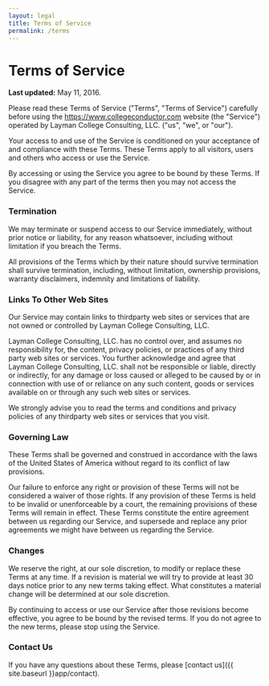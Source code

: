 ```yaml
---
layout: legal
title: Terms of Service
permalink: /terms
---
```

# Terms of Service

**Last updated:** May 11, 2016.

Please read these Terms of Service ("Terms", "Terms of Service")
carefully before using the https://www.collegeconductor.com website
(the "Service") operated by Layman College Consulting, LLC.
("us", "we", or "our").

Your access to and use of the Service is conditioned on your
acceptance of and compliance with these Terms. These Terms apply to
all visitors, users and others who access or use the Service.

By accessing or using the Service you agree to be bound by these Terms.
If you disagree with any part of the terms then you may not access the
Service.

### Termination

We may terminate or suspend access to our Service immediately,
without prior notice or liability, for any reason whatsoever,
including without limitation if you breach the Terms.

All provisions of the Terms which by their nature should survive
termination shall survive termination, including, without limitation,
ownership provisions, warranty disclaimers, indemnity and limitations of liability.

### Links To Other Web Sites

Our Service may contain links to third­party web sites or services
that are not owned or controlled by Layman College Consulting, LLC.

Layman College Consulting, LLC. has no control over, and assumes
no responsibility for, the content, privacy policies, or practices of
any third party web sites or services. You further acknowledge and
agree that Layman College Consulting, LLC. shall not be responsible
or liable, directly or indirectly, for any damage or loss caused
or alleged to be caused by or in connection with use of or reliance
on any such content, goods or services available on or through any
such web sites or services.

We strongly advise you to read the terms and conditions and
privacy policies of any third­party web sites or services that you visit.

### Governing Law

These Terms shall be governed and construed in accordance with the
laws of the United States of America without regard to its conflict
of law provisions.

Our failure to enforce any right or provision of these Terms will not
be considered a waiver of those rights. If any provision of these
Terms is held to be invalid or unenforceable by a court, the
remaining provisions of these Terms will remain in effect. These
Terms constitute the entire agreement between us regarding our Service,
and supersede and replace any prior agreements we might have between
us regarding the Service.

### Changes

We reserve the right, at our sole discretion, to modify or replace
these Terms at any time. If a revision is material we will try to
provide at least 30 days notice prior to any new terms taking effect.
What constitutes a material change will be determined at our sole discretion.

By continuing to access or use our Service after those revisions
become effective, you agree to be bound by the revised terms.
If you do not agree to the new terms, please stop using the Service.

### Contact Us

If you have any questions about these Terms,
please [contact us]({{ site.baseurl }}app/contact).
